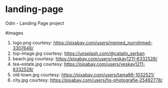 # landing-page
Odin - Landing Page project

#images
1. logo.png courtesy: https://pixabay.com/users/memed_nurrohmad-3307648/
2. top-image.jpg courtesy: https://unsplash.com/@catalin_serban
3. beach.jpg courtesy: https://pixabay.com/users/yeskay1211-6332528/
4. tea-estate.jpg courtesy: https://pixabay.com/users/yeskay1211-6332528/
5. old-town.jpg courtesy: https://pixabay.com/users/tama66-1032521/
6. city.jpg courtesy: https://pixabay.com/users/hs-photografie-25492778/


